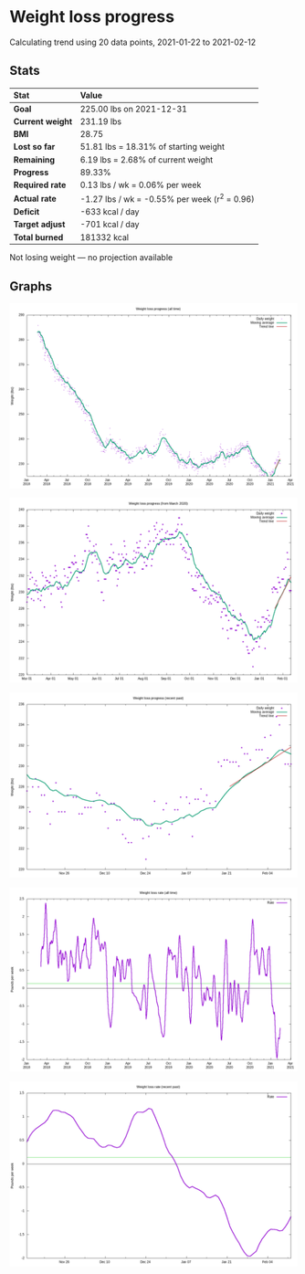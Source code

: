 # Weight loss progress

Calculating trend using 20 data points, 2021-01-22 to 2021-02-12

## Stats

Stat|Value
:-|:-
**Goal**|225.00 lbs on 2021-12-31
**Current weight**|231.19 lbs
**BMI**|28.75
**Lost so far**|51.81 lbs = 18.31% of starting weight
**Remaining**|6.19 lbs =  2.68% of current  weight
**Progress**|89.33%
**Required rate**|0.13 lbs / wk = 0.06% per week
**Actual rate**|-1.27 lbs / wk = -0.55% per week  (r<sup>2</sup> = 0.96)
**Deficit**|-633 kcal / day
**Target adjust**|-701 kcal / day
**Total burned**|181332 kcal

Not losing weight &mdash; no projection available

## Graphs

![](weight-graph-alltime.png)

![](weight-graph-covid.png)

![](weight-graph-recent.png)

![](rate-graph-alltime.png)

![](rate-graph-recent.png)
